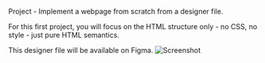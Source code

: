 Project -  Implement a webpage from scratch from a designer file.

For this first project, you will focus on the HTML structure only - no CSS, no style - just pure HTML semantics.

This designer file will be available on Figma. 
![Screenshot](https://github.com/j-agbaje/alu-web-development/assets/144043288/a4740c55-31e3-4e7d-aa47-698e49e08d0f)


